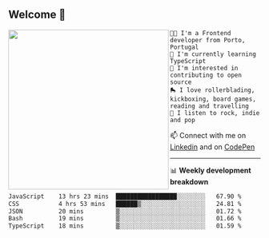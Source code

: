 ## Welcome 👋

<img align="left" src="https://github.com/saraiovieira/saraiovieira/assets/74243584/32f0e061-fcbb-45fe-8361-571943f17664" width="320"/>

```
👩‍💻 I'm a Frontend developer from Porto, Portugal
🌱 I'm currently learning TypeScript
🚩 I'm interested in contributing to open source
🛼 I love rollerblading, kickboxing, board games, reading and travelling
🎵 I listen to rock, indie and pop
```
📫 Connect with me on [Linkedin](https://www.linkedin.com/in/sara-vieira-frontend-developer/) and on [CodePen](https://codepen.io/saraiovieira)

-------

📊 **Weekly development breakdown**

<!--START_SECTION:waka-->

```txt
JavaScript    13 hrs 23 mins  █████████████████░░░░░░░░   67.90 %
CSS           4 hrs 53 mins   ██████▒░░░░░░░░░░░░░░░░░░   24.81 %
JSON          20 mins         ▒░░░░░░░░░░░░░░░░░░░░░░░░   01.72 %
Bash          19 mins         ▒░░░░░░░░░░░░░░░░░░░░░░░░   01.66 %
TypeScript    18 mins         ▒░░░░░░░░░░░░░░░░░░░░░░░░   01.59 %
```

<!--END_SECTION:waka-->
